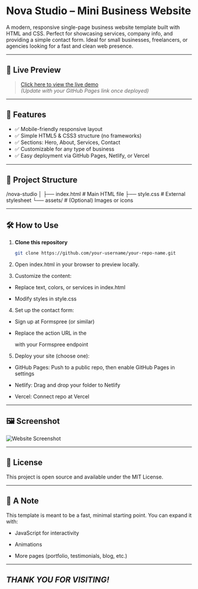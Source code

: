 # Nova Studio – Mini Business Website

A modern, responsive single-page business website template built with HTML and CSS. Perfect for showcasing services, company info, and providing a simple contact form. Ideal for small businesses, freelancers, or agencies looking for a fast and clean web presence.

---

## 🚀 Live Preview

> [Click here to view the live demo](https://your-username.github.io/mini-busisness/)  
*(Update with your GitHub Pages link once deployed)*

---

## 📌 Features

- ✅ Mobile-friendly responsive layout
- ✅ Simple HTML5 & CSS3 structure (no frameworks)
- ✅ Sections: Hero, About, Services, Contact
- ✅ Customizable for any type of business
- ✅ Easy deployment via GitHub Pages, Netlify, or Vercel

---

## 📁 Project Structure

/nova-studio
│
├── index.html # Main HTML file
├── style.css # External stylesheet
└── assets/ # (Optional) Images or icons


---

## 🛠 How to Use

1. **Clone this repository**  
   ```bash
   git clone https://github.com/your-username/your-repo-name.git
2. Open index.html in your browser to preview locally.

3. Customize the content:

- Replace text, colors, or services in index.html

- Modify styles in style.css

4. Set up the contact form:

- Sign up at Formspree (or similar)

- Replace the action URL in the <form> with your Formspree endpoint

5. Deploy your site (choose one):

- GitHub Pages: Push to a public repo, then enable GitHub Pages in settings

- Netlify: Drag and drop your folder to Netlify

- Vercel: Connect repo at Vercel

---

## 🖼 Screenshot

![Website Screenshot](assets/screenshot.png)


---

## 📄 License
This project is open source and available under the MIT License.

---

## 💬 A Note
This template is meant to be a fast, minimal starting point. You can expand it with:

- JavaScript for interactivity

- Animations

- More pages (portfolio, testimonials, blog, etc.)

---
*THANK YOU FOR VISITING!*
---
